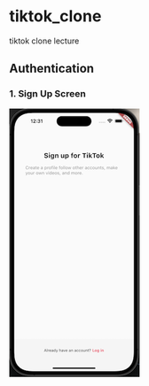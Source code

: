 # tiktok_clone

tiktok clone lecture

## Authentication
### 1. Sign Up Screen
![ch4_0](./doc/img/ch4_0.png)